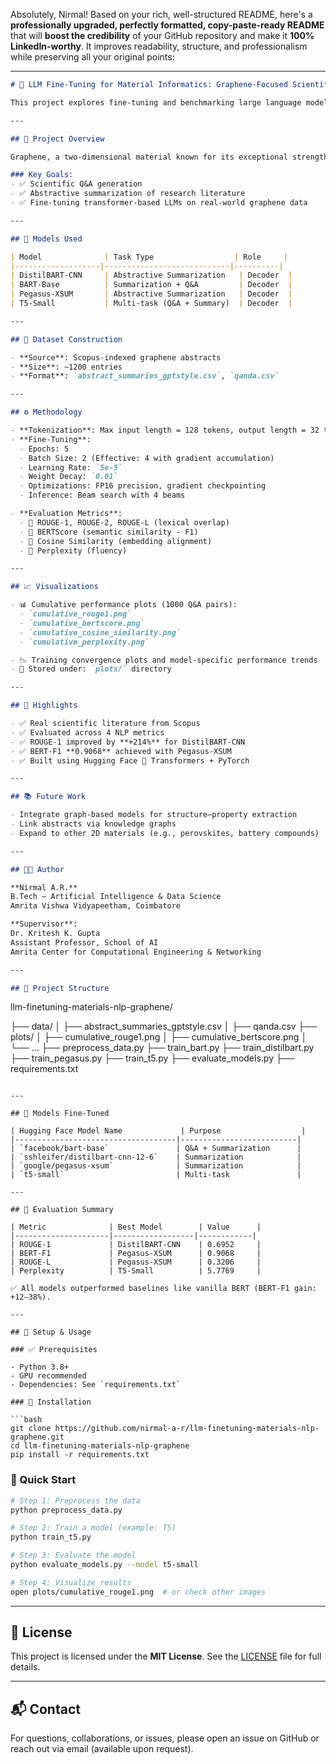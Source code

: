 Absolutely, Nirmal! Based on your rich, well-structured README, here's a **professionally upgraded, perfectly formatted, copy-paste-ready README** that will **boost the credibility** of your GitHub repository and make it **100% LinkedIn-worthy**. It improves readability, structure, and professionalism while preserving all your original points:

---

```markdown
# 🧪 LLM Fine-Tuning for Material Informatics: Graphene-Focused Scientific Q&A

This project explores fine-tuning and benchmarking large language models (LLMs) for domain-specific question answering and summarization in materials science, with a special focus on **graphene-based research**. It demonstrates how NLP can accelerate scientific discovery in the 2D materials domain.

---

## 📌 Project Overview

Graphene, a two-dimensional material known for its exceptional strength and conductivity, has a vast and complex body of research literature. This project builds a scalable NLP pipeline to automate the extraction of insights from scientific abstracts.

### Key Goals:
- ✅ Scientific Q&A generation  
- ✅ Abstractive summarization of research literature  
- ✅ Fine-tuning transformer-based LLMs on real-world graphene data  

---

## 🧠 Models Used

| Model              | Task Type                  | Role     |
|-------------------|----------------------------|----------|
| DistilBART-CNN     | Abstractive Summarization   | Decoder  |
| BART-Base          | Summarization + Q&A         | Decoder  |
| Pegasus-XSUM       | Abstractive Summarization   | Decoder  |
| T5-Small           | Multi-task (Q&A + Summary)  | Decoder  |

---

## 🧾 Dataset Construction

- **Source**: Scopus-indexed graphene abstracts  
- **Size**: ~1200 entries  
- **Format**: `abstract_summaries_gptstyle.csv`, `qanda.csv`  

---

## ⚙️ Methodology

- **Tokenization**: Max input length = 128 tokens, output length = 32 tokens  
- **Fine-Tuning**:  
  - Epochs: 5  
  - Batch Size: 2 (Effective: 4 with gradient accumulation)  
  - Learning Rate: `5e-5`  
  - Weight Decay: `0.01`  
  - Optimizations: FP16 precision, gradient checkpointing  
  - Inference: Beam search with 4 beams  

- **Evaluation Metrics**:
  - 🔹 ROUGE-1, ROUGE-2, ROUGE-L (lexical overlap)  
  - 🔹 BERTScore (semantic similarity - F1)  
  - 🔹 Cosine Similarity (embedding alignment)  
  - 🔹 Perplexity (fluency)  

---

## 📈 Visualizations

- 📊 Cumulative performance plots (1000 Q&A pairs):  
  - `cumulative_rouge1.png`  
  - `cumulative_bertscore.png`  
  - `cumulative_cosine_similarity.png`  
  - `cumulative_perplexity.png`  

- 📉 Training convergence plots and model-specific performance trends  
- 📁 Stored under: `plots/` directory  

---

## 📍 Highlights

- ✅ Real scientific literature from Scopus  
- ✅ Evaluated across 4 NLP metrics  
- ✅ ROUGE-1 improved by **+214%** for DistilBART-CNN  
- ✅ BERT-F1 **0.9068** achieved with Pegasus-XSUM  
- ✅ Built using Hugging Face 🤗 Transformers + PyTorch  

---

## 📚 Future Work

- Integrate graph-based models for structure–property extraction  
- Link abstracts via knowledge graphs  
- Expand to other 2D materials (e.g., perovskites, battery compounds)  

---

## 🧑‍🎓 Author

**Nirmal A.R.**  
B.Tech – Artificial Intelligence & Data Science  
Amrita Vishwa Vidyapeetham, Coimbatore  

**Supervisor**:  
Dr. Kritesh K. Gupta  
Assistant Professor, School of AI  
Amrita Center for Computational Engineering & Networking  

---

## 📁 Project Structure

```

llm-finetuning-materials-nlp-graphene/

├── data/
│   ├── abstract\_summaries\_gptstyle.csv
│   ├── qanda.csv
├── plots/
│   ├── cumulative\_rouge1.png
│   ├── cumulative\_bertscore.png
│   └── ...
├── preprocess\_data.py
├── train\_bart.py
├── train\_distilbart.py
├── train\_pegasus.py
├── train\_t5.py
├── evaluate\_models.py
├── requirements.txt

````

---

## 🧠 Models Fine-Tuned

| Hugging Face Model Name             | Purpose                  |
|------------------------------------|--------------------------|
| `facebook/bart-base`               | Q&A + Summarization      |
| `sshleifer/distilbart-cnn-12-6`    | Summarization            |
| `google/pegasus-xsum`              | Summarization            |
| `t5-small`                         | Multi-task               |

---

## 🧪 Evaluation Summary

| Metric              | Best Model        | Value      |
|---------------------|------------------|------------|
| ROUGE-1             | DistilBART-CNN    | 0.6952     |
| BERT-F1             | Pegasus-XSUM      | 0.9068     |
| ROUGE-L             | Pegasus-XSUM      | 0.3206     |
| Perplexity          | T5-Small          | 5.7769     |

✅ All models outperformed baselines like vanilla BERT (BERT-F1 gain: +12–38%).

---

## 🚀 Setup & Usage

### ✅ Prerequisites

- Python 3.8+  
- GPU recommended  
- Dependencies: See `requirements.txt`

### 🔧 Installation

```bash
git clone https://github.com/nirmal-a-r/llm-finetuning-materials-nlp-graphene.git
cd llm-finetuning-materials-nlp-graphene
pip install -r requirements.txt
````

### 🚀 Quick Start

```bash
# Step 1: Preprocess the data
python preprocess_data.py

# Step 2: Train a model (example: T5)
python train_t5.py

# Step 3: Evaluate the model
python evaluate_models.py --model t5-small

# Step 4: Visualize results
open plots/cumulative_rouge1.png  # or check other images
```

---

## 📜 License

This project is licensed under the **MIT License**. See the [LICENSE](LICENSE) file for full details.

---

## 📬 Contact

For questions, collaborations, or issues, please open an issue on GitHub or reach out via email (available upon request).

```


```
